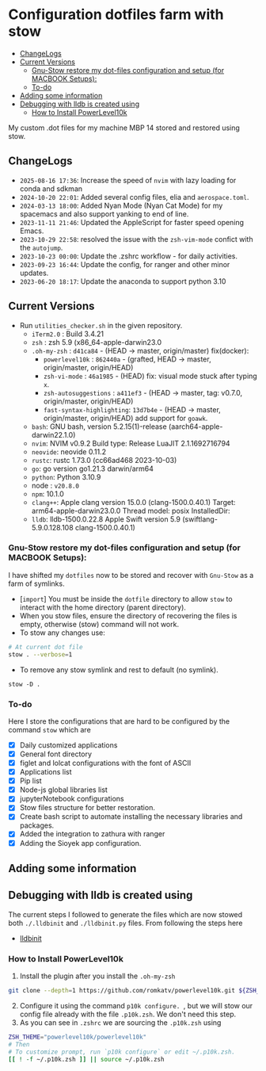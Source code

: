 # Configuration dotfiles farm with stow

<!-- vim-markdown-toc GitLab -->

* [ChangeLogs](#changelogs)
* [Current Versions](#current-versions)
    * [Gnu-Stow restore my dot-files configuration and setup (for MACBOOK Setups):](#gnu-stow-restore-my-dot-files-configuration-and-setup-for-macbook-setups)
    * [To-do](#to-do)
* [Adding some information](#adding-some-information)
* [Debugging with lldb is created using](#debugging-with-lldb-is-created-using)
    * [How to Install PowerLevel10k](#how-to-install-powerlevel10k)

<!-- vim-markdown-toc -->


My custom .dot files for my machine MBP 14 stored and restored using stow.

## ChangeLogs

- `2025-08-16 17:36`: Increase the speed of `nvim` with lazy loading for conda and sdkman
- `2024-10-20 22:01`: Added several config files, elia and `aerospace.toml`.
- `2024-03-13 18:00`: Added Nyan Mode (Nyan Cat Mode) for my spacemacs and also support yanking to end of line.
- `2023-11-11 21:46`: Updated the AppleScript for faster speed opening Emacs.
- `2023-10-29 22:58`: resolved the issue with the `zsh-vim-mode` confict with the `autojump`.
- `2023-10-23 00:00`: Update the .zshrc workflow - for daily activities.
- `2023-09-23 16:44`: Update the config, for ranger and other minor updates.
- `2023-06-20 18:17`: Update the anaconda to support python 3.10

## Current Versions

- Run `utilities_checker.sh` in the given repository.
  - `iTerm2.0` : Build 3.4.21
  - `zsh` : zsh 5.9 (x86_64-apple-darwin23.0
  - `.oh-my-zsh` : `d41ca84` - (HEAD -> master, origin/master) fix(docker):
    - `powerlevel10k` : `862440a` - (grafted, HEAD -> master, origin/master, origin/HEAD)
    - `zsh-vi-mode` : `46a1985` - (HEAD) fix: visual mode stuck after typing `x`.
    - `zsh-autosuggestions` : `a411ef3` - (HEAD -> master, tag: v0.7.0, origin/master, origin/HEAD)
    - `fast-syntax-highlighting`: `13d7b4e` - (HEAD -> master, origin/master, origin/HEAD) add support for `goawk`.
  - `bash`: GNU bash, version 5.2.15(1)-release (aarch64-apple-darwin22.1.0)
  - `nvim`: NVIM v0.9.2 Build type: Release LuaJIT 2.1.1692716794
  - `neovide`: neovide 0.11.2
  - `rustc`: rustc 1.73.0 (cc66ad468 2023-10-03)
  - `go`: go version go1.21.3 darwin/arm64
  - `python`: Python 3.10.9
  - node : `v20.8.0`
  - `npm`: 10.1.0
  - `clang++`: Apple clang version 15.0.0 (clang-1500.0.40.1) Target: arm64-apple-darwin23.0.0 Thread model: posix InstalledDir:
  - `lldb`: lldb-1500.0.22.8 Apple Swift version 5.9 (swiftlang-5.9.0.128.108 clang-1500.0.40.1)

### Gnu-Stow restore my dot-files configuration and setup (for MACBOOK Setups):

I have shifted my `dotfiles` now to be stored and recover with `Gnu-Stow` as a
farm of symlinks.

- [`import`] You must be inside the `dotfile` directory to allow `stow` to
  interact with the home directory (parent directory).
- When you stow files, ensure the directory of recovering the files is empty,
  otherwise (stow) command will not work.
- To stow any changes use:

```sh
# At current dot file
stow . --verbose=1
```

- To remove any stow symlink and rest to default (no symlink).

```
stow -D .
```

### To-do

Here I store the configurations that are hard to be configured by the command `stow` which are

- [x] Daily customized applications
- [x] General font directory
- [x] figlet and lolcat configurations with the font of ASCII
- [x] Applications list
- [x] Pip list
- [x] Node-js global libraries list
- [x] jupyterNotebook configurations
- [x] Stow files structure for better restoration.
- [x] Create bash script to automate installing the necessary libraries and packages.
- [x] Added the integration to zathura with ranger
- [x] Adding the Sioyek app configuration.

## Adding some information

## Debugging with lldb is created using

The current steps I followed to generate the files which are now stowed both
`./.lldbinit` and `./lldbinit.py` files. From following the steps here

- [lldbinit](https://github.com/gdbinit/lldbinit)

### How to Install PowerLevel10k

1. Install the plugin after you install the `.oh-my-zsh`

```sh
git clone --depth=1 https://github.com/romkatv/powerlevel10k.git ${ZSH_CUSTOM:-$HOME/.oh-my-zsh/custom}/themes/powerlevel10k
```
2. Configure it using the command `p10k configure. `, but we will stow our
   config file already with the file `.p10k.zsh`. We don't need this step.
3. As you can see in `.zshrc` we are sourcing the `.p10k.zsh` using

```sh
ZSH_THEME="powerlevel10k/powerlevel10k"
# Then
# To customize prompt, run `p10k configure` or edit ~/.p10k.zsh.
[[ ! -f ~/.p10k.zsh ]] || source ~/.p10k.zsh

```


